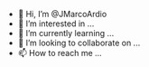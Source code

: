 - 👋 Hi, I’m @JMarcoArdio
- 👀 I’m interested in ...
- 🌱 I’m currently learning ...
- 💞️ I’m looking to collaborate on ...
- 📫 How to reach me ...

<!---
JMarcoArdio/JMarcoArdio is a ✨ special ✨ repository because its `README.md` (this file) appears on your GitHub profile.
You can click the Preview link to take a look at your changes.
--->
